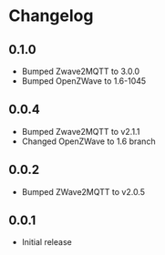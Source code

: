 # Changelog

## 0.1.0
- Bumped Zwave2MQTT to 3.0.0
- Bumped OpenZWave to 1.6-1045

## 0.0.4
- Bumped Zwave2MQTT to v2.1.1
- Changed OpenZWave to 1.6 branch

## 0.0.2
- Bumped ZWave2MQTT to v2.0.5

## 0.0.1
- Initial release
